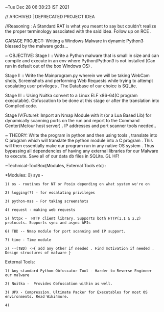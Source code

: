 
~Tue Dec 28 06:38:23 IST 2021

//  ARCHIVED | DEPRECATED PROJECT IDEA


//Reasoning : A Standard RAT is what you meant to say but couldn't realize the proper terminology associated with the said idea.  Follow up on RCE .

GARAGE PROJECT: Writing a Windows Malware in dynamic Python3 blessed by the malware gods...

~ OBJECTIVE:
Stage I :: Write a Python malware that is small in size and can compile and execute in an env where
Python/Python3 is not installed (Can run in default out of the box Windows OS) .

Stage II :: Write the Mainprogram.py wherein we will be taking WebCam shots, Screenshots and performing Web Requests while
trying to attempt escalating user privileges . The Database of our choice is SQLite.

Stage III :: Using Nuitka convert to a Linux ELF x86-64(C program executable). Obfuscation to be done at this stage
or after the translation into Compiled code.

Stage IV(Future): Import an Nmap Module with it (or a Lua Based Lib) for dynamically scanning ports on the run
and report to the Command Center(Me/our host server) . IP addresses and port scanner tools needed..


~ THEORY:
Write the program in python and then using tools , translate into C program which will translate
the python module into a C program . This will then essentially make our program run in any native OS
system . Thus bypassing all dependencies of having any external libraries for our Malware to
execute.
Save all of our data db files in SQLite.
GL HF!


~Technical-ToolBox(Modules, External Tools etc) :

*Modules:
    0) sys -

    1) os - routines for NT or Posix depending on what system we're on

    2) logging(?) - for escalating privileges

    3) python-mss - For taking screenshots

    4) request - making web requests

    5) httpx -  HTTP client library. Supports both HTTP(1.1 & 2.2) protocols. Supports sync and async APIs

    6) TBD -- Nmap module for port scanning and IP support.

    7) time - Time module

    x) --(TBD) ->{ add any other if needed . Find motivation if needed . Design structures of malware }

External Tools:

    1) Any standard Python Obfuscator Tool - Harder to Reverse Engineer our malware

    2) Nuitka -  Provides Obfuscation within as well.

    3) UPX - Compression. Ultimate Packer for Executables for most OS environments. Read Wiki4more.

    4)
